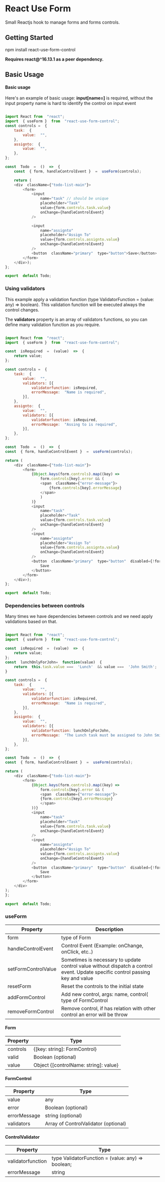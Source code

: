 
# React Use Form

  

Small Reactjs hook to manage forms and forms controls. 

  

## Getting Started

  

npm install react-use-form-control

  

**Requires react@^16.13.1 as a peer dependency.**

  

## Basic Usage

#### Basic usage
Here's an example of basic usage:
**input[name=]** is required, without the input property name is hard to identify the control on input event

```javascript

import React from  "react";
import  { useForm }  from  "react-use-form-control";
const controls =  {
	task:  {
		value:  "",
	},
	assignto:  {
		value:  "",
	},
};

const  Todo  =  ()  =>  {
	const  { form, handleControlEvent }  =  useForm(controls);

	return (
	<div  className={"todo-list-main"}>
		<form>
			<input
				name="task" // should be unique
				placeholder="Task"
				value={form.controls.task.value}
				onChange={handleControlEvent}
			/>

			<input
				name="assignto"
				placeholder="Assign To"
				value={form.controls.assignto.value}
				onChange={handleControlEvent}
			/>
			<button  className="primary"  type="button">Save</button>
		</form>
	</div>);
};

export  default Todo;
```

  

### Using validators

This example apply a validation function (type ValidatorFunction = (value: any) => boolean). This validation function will be executed always the control changes.

The **validators** property is an array of validators functions, so you can define many validation function as you require.

```javascript

import React from  "react";
import  { useForm }  from  "react-use-form-control";

const  isRequired  =  (value)  =>  {
	return value;
};

const controls =  {
	task:  {
		value:  "",
		validators: [{
			validatorfunction: isRequired,
			errorMessage:  "Name is required",
		}],
	},
	assignto:  {
		value:  "",
		validators: [{
			validatorfunction: isRequired,
			errorMessage:  "Assing to is required",
		}],
	},
};

const  Todo  =  ()  =>  {
const  { form, handleControlEvent }  =  useForm(controls);

return (
	<div  className={"todo-list-main"}>
		<form>
			{Object.keys(form.controls).map((key) =>
				form.controls[key].error && (
				<span  className={"error-message"}>
					{form.controls[key].errorMessage}
				</span>
				)
			)}
			<input
				name="task"
				placeholder="Task"
				value={form.controls.task.value}
				onChange={handleControlEvent}
			/>
			<input
				name="assignto"
				placeholder="Assign To"
				value={form.controls.assignto.value}
				onChange={handleControlEvent}
			/>
			<button  className="primary"  type="button"  disabled={!form.valid}>
				Save
			</button>
		</form>
	</div>);
};

export  default Todo;

```

  
  
  

### Dependencies between controls
Many times we have dependencies between controls and we need apply validations based on that.

```javascript

import React from  "react";
import  { useForm }  from  "react-use-form-control";

const  isRequired  =  (value)  =>  {
	return value;
};
const  lunchOnlyForJohn=  function(value)  {
	return  this.task.value ===  'Lunch'  && value ===  'John Smith';
}

const controls =  {
	task:  {
		value:  "",
		validators: [{
			validatorfunction: isRequired,
			errorMessage:  "Name is required",
		}],
	},
	assignto:  {
		value:  "",
		validators: [{
			validatorfunction: lunchOnlyForJohn,
			errorMessage:  "The Lunch task must be assigned to John Smith",
		}],
	},
};

const  Todo  =  ()  =>  {
const  { form, handleControlEvent }  =  useForm(controls);

return (
	<div  className={"todo-list-main"}>
		<form>
			{Object.keys(form.controls).map((key) =>
				form.controls[key].error && (
				<span  className={"error-message"}>
				{form.controls[key].errorMessage}
				</span>
			))}
			<input
				name="task"
				placeholder="Task"
				value={form.controls.task.value}
				onChange={handleControlEvent}
			/>
			<input
				name="assignto"
				placeholder="Assign To"
				value={form.controls.assignto.value}
				onChange={handleControlEvent}
			/>
			<button  className="primary"  type="button"  disabled={!form.valid}>
				Save
			</button>
		</form>
	</div>
);
};

export  default Todo;
```
  

### useForm

|Property|Description  |
|-- |-- |
| form |  type of Form |
| handleControlEvent | Control Event (Example: onChange, onClick, etc..)
| setFormControlValue | Sometimes is necessary to update control value without dispatch a control event. Update specific control passing key and value |
| resetForm | Reset the controls to the initial state|
|addFormControl | Add new control, args: name, control( type of FormControl|
|removeFormControl | Remove control, if has relation with other control an error will be throw|


  
  

#### Form

| Property | Type |
|-- |-- |
| controls | {[key: string]: FormControl} |
| valid |  Boolean (optional) |
| value |  Object  {[controlName: string]: value}  |

  
#### FormControl
| Property | Type |
|-- |-- |
| value | any |
| error |  Boolean (optional) |
| errorMessage|  string (optional)|
| validators |  Array  of  ControlValidator (optional)|

#### ControlValidator
| Property | Type |
|-- |-- |
| validatorfunction |  type ValidatorFunction =  (value:  any)  =>  boolean;  |
| errorMessage | string |

  